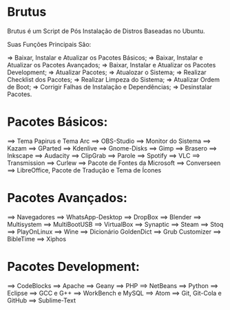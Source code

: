 Brutus
======

Brutus é um Script de Pós Instalação de Distros Baseadas no Ubuntu.

Suas Funções Principais São:

=> Baixar, Instalar e Atualizar os Pacotes Básicos;
=> Baixar, Instalar e Atualizar os Pacotes Avançados;
=> Baixar, Instalar e Atualizar os Pacotes Development;
=> Atualizar Pacotes;
=> Atualozar o Sistema;
=> Realizar Checklist dos Pacotes;
=> Realizar Limpeza do Sistema;
=> Atualizar Ordem de Boot;
=> Corrigir Falhas de Instalação e Dependências;
=> Desinstalar Pacotes.


# Pacotes Básicos:

==> Tema Papirus e Tema Arc          ==> OBS-Studio
==> Monitor do Sistema               ==> Kazam
==> GParted                          ==> Kdenlive
==> Gnome-Disks                      ==> Gimp
==> Brasero                          ==> Inkscape
==> Audacity                         ==> ClipGrab
==> Parole                           ==> Spotify
==> VLC                              ==> Transmission
==> Curlew                           ==> Pacote de Fontes da Microsoft
==> Converseen
==> LibreOffice, Pacote de Tradução e Tema de Ícones


# Pacotes Avançados:

==> Navegadores                      ==> WhatsApp-Desktop
==> DropBox                          ==> Blender
==> Multisystem                      ==> MultiBootUSB
==> VirtualBox                       ==> Synaptic
==> Steam                            ==> Stoq
==> PlayOnLinux                      ==> Wine
==> Dicionário GoldenDict            ==> Grub Customizer
==> BibleTime                        ==> Xiphos


# Pacotes Development:

==> CodeBlocks                       ==> Apache
==> Geany                            ==> PHP
==> NetBeans                         ==> Python
==> Eclipse                          ==> GCC e G++
==> WorkBench e MySQL                ==> Atom
==> Git, Git-Cola e GitHub           ==> Sublime-Text
